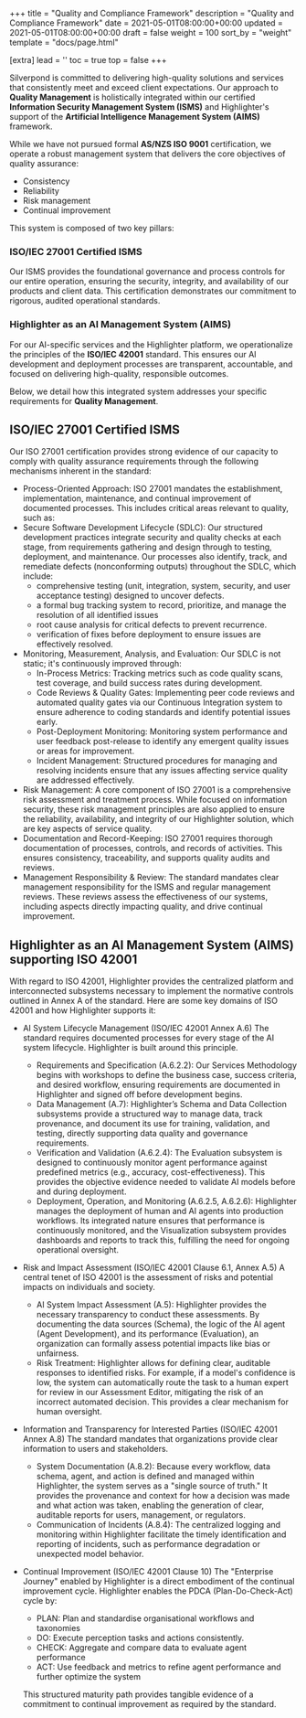 +++
title = "Quality and Compliance Framework"
description = "Quality and Compliance Framework"
date = 2021-05-01T08:00:00+00:00
updated = 2021-05-01T08:00:00+00:00
draft = false
weight = 100
sort_by = "weight"
template = "docs/page.html"

[extra]
lead = ''
toc = true
top = false
+++

Silverpond is committed to delivering high-quality solutions and services that consistently meet and exceed client expectations. Our approach to **Quality Management** is holistically integrated within our certified **Information Security Management System (ISMS)** and Highlighter's support of the **Artificial Intelligence Management System (AIMS)** framework.

While we have not pursued formal **AS/NZS ISO 9001** certification, we operate a robust management system that delivers the core objectives of quality assurance:

- Consistency  
- Reliability  
- Risk management  
- Continual improvement  

This system is composed of two key pillars:

### ISO/IEC 27001 Certified ISMS  
Our ISMS provides the foundational governance and process controls for our entire operation, ensuring the security, integrity, and availability of our products and client data. This certification demonstrates our commitment to rigorous, audited operational standards.

### Highlighter as an AI Management System (AIMS)  
For our AI-specific services and the Highlighter platform, we operationalize the principles of the **ISO/IEC 42001** standard. This ensures our AI development and deployment processes are transparent, accountable, and focused on delivering high-quality, responsible outcomes.

Below, we detail how this integrated system addresses your specific requirements for **Quality Management**.


## ISO/IEC 27001 Certified ISMS  
Our ISO 27001 certification provides strong evidence of our capacity to comply with quality assurance requirements through the following mechanisms inherent in the standard:

- Process-Oriented Approach: ISO 27001 mandates the establishment, implementation, maintenance, and continual improvement of documented processes. This includes critical areas relevant to quality, such as:
- Secure Software Development Lifecycle (SDLC): Our structured development practices integrate security and quality checks at each stage, from requirements gathering and design through to testing, deployment, and maintenance. Our processes also identify, track, and remediate defects (nonconforming outputs) throughout the SDLC, which include:
    - comprehensive testing (unit, integration, system, security, and user acceptance testing) designed to uncover defects.
    - a formal bug tracking system to record, prioritize, and manage the resolution of all identified issues
    - root cause analysis for critical defects to prevent recurrence.
    - verification of fixes before deployment to ensure issues are effectively resolved.
- Monitoring, Measurement, Analysis, and Evaluation: Our SDLC is not static; it's continuously improved through:
    - In-Process Metrics: Tracking metrics such as code quality scans, test coverage, and build success rates during development.
    - Code Reviews & Quality Gates: Implementing peer code reviews and automated quality gates via our Continuous Integration system to ensure adherence to coding standards and identify potential issues early.
    - Post-Deployment Monitoring: Monitoring system performance and user feedback post-release to identify any emergent quality issues or areas for improvement.
    - Incident Management: Structured procedures for managing and resolving incidents ensure that any issues affecting service quality are addressed effectively.
- Risk Management: A core component of ISO 27001 is a comprehensive risk assessment and treatment process. While focused on information security, these risk management principles are also applied to ensure the reliability, availability, and integrity of our Highlighter solution, which are key aspects of service quality.
- Documentation and Record-Keeping: ISO 27001 requires thorough documentation of processes, controls, and records of activities. This ensures consistency, traceability, and supports quality audits and reviews.
- Management Responsibility & Review: The standard mandates clear management responsibility for the ISMS and regular management reviews. These reviews assess the effectiveness of our systems, including aspects directly impacting quality, and drive continual improvement.

## Highlighter as an AI Management System (AIMS) supporting ISO 42001
With regard to ISO 42001, Highlighter provides the centralized platform and interconnected subsystems necessary to implement the normative controls outlined in Annex A of the standard.
Here are some key domains of ISO 42001 and how Highlighter supports it:

- AI System Lifecycle Management (ISO/IEC 42001 Annex A.6)
The standard requires documented processes for every stage of the AI system lifecycle. Highlighter is built around this principle.
    - Requirements and Specification (A.6.2.2): Our Services Methodology begins with workshops to define the business case, success criteria, and desired workflow, ensuring requirements are documented in Highlighter and signed off before development begins.
    - Data Management (A.7): Highlighter’s Schema and Data Collection subsystems provide a structured way to manage data, track provenance, and document its use for training, validation, and testing, directly supporting data quality and governance requirements.
    - Verification and Validation (A.6.2.4): The Evaluation subsystem is designed to continuously monitor agent performance against predefined metrics (e.g., accuracy, cost-effectiveness). This provides the objective evidence needed to validate AI models before and during deployment.
    - Deployment, Operation, and Monitoring (A.6.2.5, A.6.2.6): Highlighter manages the deployment of human and AI agents into production workflows. Its integrated nature ensures that performance is continuously monitored, and the Visualization subsystem provides dashboards and reports to track this, fulfilling the need for ongoing operational oversight.

- Risk and Impact Assessment (ISO/IEC 42001 Clause 6.1, Annex A.5)
A central tenet of ISO 42001 is the assessment of risks and potential impacts on individuals and society.
    - AI System Impact Assessment (A.5): Highlighter provides the necessary transparency to conduct these assessments. By documenting the data sources (Schema), the logic of the AI agent (Agent Development), and its performance (Evaluation), an organization can formally assess potential impacts like bias or unfairness.
    - Risk Treatment: Highlighter allows for defining clear, auditable responses to identified risks. For example, if a model's confidence is low, the system can automatically route the task to a human expert for review in our Assessment Editor, mitigating the risk of an incorrect automated decision. This provides a clear mechanism for human oversight.

- Information and Transparency for Interested Parties (ISO/IEC 42001 Annex A.8)
The standard mandates that organizations provide clear information to users and stakeholders.
    - System Documentation (A.8.2): Because every workflow, data schema, agent, and action is defined and managed within Highlighter, the system serves as a "single source of truth." It provides the provenance and context for how a decision was made and what action was taken, enabling the generation of clear, auditable reports for users, management, or regulators.
    - Communication of Incidents (A.8.4): The centralized logging and monitoring within Highlighter facilitate the timely identification and reporting of incidents, such as performance degradation or unexpected model behavior.

- Continual Improvement (ISO/IEC 42001 Clause 10)
The "Enterprise Journey" enabled by Highlighter is a direct embodiment of the continual improvement cycle. Highlighter enables the PDCA (Plan-Do-Check-Act) cycle by:
    * PLAN: Plan and standardise organisational workflows and taxonomies
    * DO: Execute perception tasks and actions consistently.
    * CHECK: Aggregate and compare data to evaluate agent performance
    * ACT: Use feedback and metrics to refine agent performance and further optimize the system

    This structured maturity path provides tangible evidence of a commitment to continual improvement as required by the standard.



